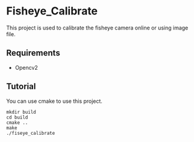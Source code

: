 # Fisheye_Calibrate

This project is used to calibrate the fisheye camera online or using image file.

## Requirements
* Opencv2

## Tutorial
You can use cmake to use this project.

    mkdir build
    cd build
    cmake ..
    make
    ./fiseye_calibrate

